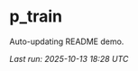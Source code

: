 # p_train

Auto-updating README demo.

<!--START_SECTION:status-->
_Last run: 2025-10-13 18:28 UTC_
<!--END_SECTION:status-->


















































































































































































































































































































































































































































































































































































































































































































































































































































































































































































































































































































































































































































































